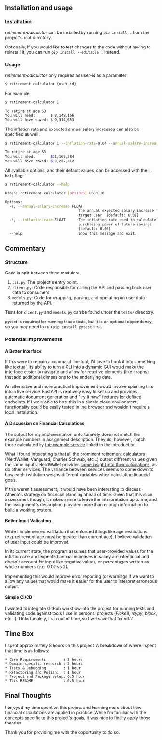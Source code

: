 ## Installation and usage

### Installation

_retirement-calculator_ can be installed by running `pip install .` from the project's root directory.  

Optionally, If you would like to test changes to the code without having to reinstall it, you can run `pip install --editable .` instead.  


### Usage

_retirement-calculator_ only requires as user-id as a parameter:


```sh
$ retirement-calculator {user_id}
```

For example:

```sh
$ retirement-calculator 1

To retire at age 63
You will need:       $ 8,148,166
You will have saved: $ 9,314,653

```

The inflation rate and expected annual salary increases can also be specified as well:

```sh
$ retirement-calculator 1 --inflation-rate=0.04 --annual-salary-increase=0.03

To retire at age 63
You will need:       $11,165,384
You will have saved: $10,237,312
```

All available options, and their default values, can be accessed with the `--help` flag:

```sh
$ retirement-calculator --help

Usage: retirement-calculator [OPTIONS] USER_ID

Options:
  -r, --annual-salary-increase FLOAT
                                  The annual expected salary increase for the
                                  target user  [default: 0.02]
  -i, --inflation-rate FLOAT      The inflation rate used to calculate the
                                  purchasing power of future savings
                                  [default: 0.03]
  --help                          Show this message and exit.
```

## Commentary

### Structure

Code is split between three modules:
  1. `cli.py`: The project's entry point.  
  2. `client.py`: Code responsible for calling the API and passing back user data to consumers.  
  3. `models.py`: Code for wrapping, parsing, and operating on user data returned by the API.

Tests for `client.py` and `models.py` can be found under the `tests/` directory.  

_pytest_ is required for running these tests, but it is an optional dependency, so you may need to run `pip install pytest` first.  


### Potential Improvements


#### A Better Interface
If this were to remain a command line tool, I'd love to hook it into something like [textual](https://github.com/textualize/textual/).  Its ability to turn a CLI into a dynamic GUI would make the interface easier to navigate and allow for reactive elements (like graphs) that add additional dimensions to the underlying data.  

An alternative and more practical improvement would involve spinning this into a live service.  FastAPI is relatively easy to set up and provides automatic document generation and "try it now" features for defined endpoints.  If I were able to host this in a simple cloud environment, functionality could be easily tested in the browser and wouldn't require a local installation.  


#### A Discussion on Financial Calculations
The output for my implementation unfortunately does not match the example numbers in assignment description.  They do, however, match those calculated by [the example service](https://www.nerdwallet.com/calculator/retirement-calculator) linked in the introduction.

What I found interesting is that all the prominent retirement calculators (NerdWallet, Vanguard, Charles Schwab, etc...) output different values given the same inputs.  NerdWallet provides [some insight into their calculations](https://www.nerdwallet.com/calculator/retirement-calculator#results), as do other services.  The variance between services seems to come down to how each institution weighs different variables when calculating financial goals.  

If this weren't assessment, it would have been interesting to discuss Athena's strategy on financial planning ahead of time.  Given that this is an assessment though, it makes sense to leave the interpretation up to me, and the assignment's description provided more than enough information to build a working system.  


#### Better Input Validation
While I implemented validation that enforced things like age restrictions (e.g. retirement age must be greater than current age), I believe validation of user input could be improved.  

In its current state, the program assumes that user-provided values for the inflation rate and expected annual increases in salary are intentional and doesn't account for input like negative values, or percentages written as whole numbers (e.g. 0.02 vs 2).  

Implementing this would improve error reporting (or warnings if we want to allow any value) that would make it easier for the user to interpret erroneous output. 


#### Simple CI/CD
I wanted to integrate GitHub workflow into the project for running tests and validating code against tools I use in personal projects (_Flake8_, _mypy_, _black_, etc...).  Unfortunately, I ran out of time, so I will save that for v0.2


## Time Box
I spent approximately 8 hours on this project.  A breakdown of where I spent that time is as follows:
```text
* Core Requirements        : 3 hours
* Domain specific research : 2 hours
* Tests & Debugging        : 1 hour
* Refactoring and Polish:  : 1 hour
* Project and Package setup: 0.5 hour
* This README              : 0.5 hour
```

## Final Thoughts
I enjoyed my time spent on this project and learning more about how financial calculations are applied in practice.  While I'm familiar with the concepts specific to this project's goals, it was nice to finally apply those theories. 

Thank you for providing me with the opportunity to do so.   


